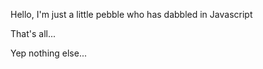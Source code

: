 Hello,
I'm just a little pebble who has dabbled in Javascript

That's all...








Yep nothing else...
